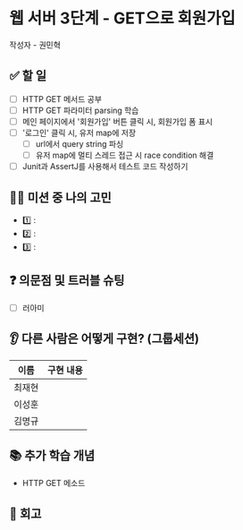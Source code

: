 # 웹 서버 3단계 - GET으로 회원가입

작성자 - 권민혁

## ✅ 할 일
- [ ] HTTP GET 메서드 공부
- [ ] HTTP GET 파라미터 parsing 학습
- [ ] 메인 페이지에서 '회원가입' 버튼 클릭 시, 회원가입 폼 표시
- [ ] '로그인' 클릭 시, 유저 map에 저장
  - [ ] url에서 query string 파싱 
  - [ ] 유저 map에 멀티 스레드 접근 시 race condition 해결
- [ ] Junit과 AssertJ를 사용해서 테스트 코드 작성하기

## 👨‍💻 미션 중 나의 고민
- 1️⃣ : 
- 2️⃣ : 
- 3️⃣ : 

## ❓ 의문점 및 트러블 슈팅
- [ ] 러아미

## 👂 다른 사람은 어떻게 구현? (그룹세션)

| 이름  | 구현 내용 |
|-----|-------|
| 최재현 |       |
| 이성훈 |       |
| 김명규 |       |

## 📚 추가 학습 개념
- HTTP GET 메소드

## 🧐 회고
